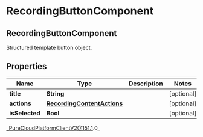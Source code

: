 # RecordingButtonComponent

## RecordingButtonComponent
Structured template button object.

## Properties

|Name | Type | Description | Notes|
|------------ | ------------- | ------------- | -------------|
| **title** | **String** |  | [optional] |
| **actions** | [**RecordingContentActions**](RecordingContentActions) |  | [optional] |
| **isSelected** | **Bool** |  | [optional] |



_PureCloudPlatformClientV2@151.1.0_
